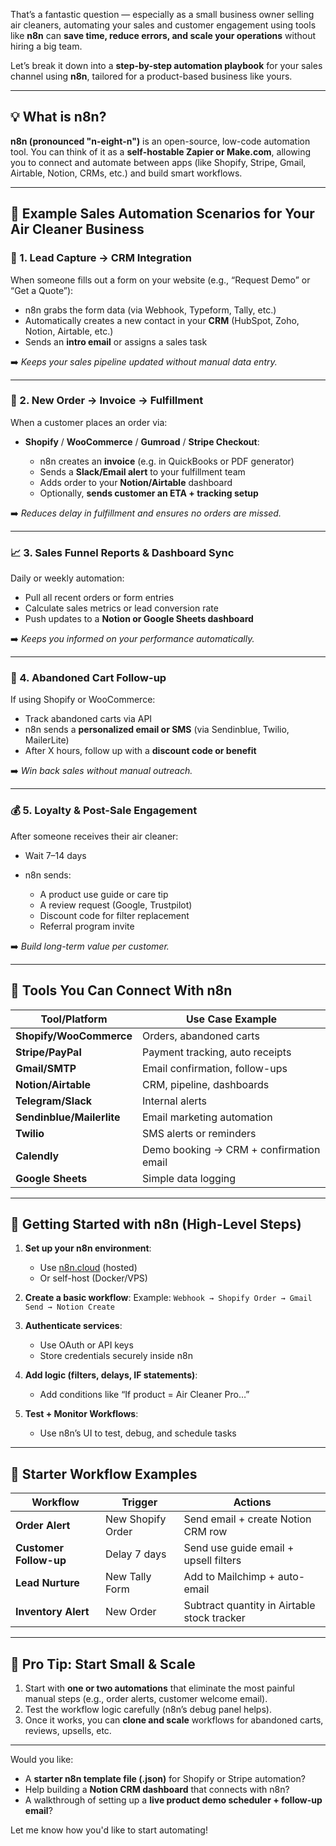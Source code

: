 That’s a fantastic question — especially as a small business owner selling air cleaners, automating your sales and customer engagement using tools like **n8n** can **save time, reduce errors, and scale your operations** without hiring a big team.

Let’s break it down into a **step-by-step automation playbook** for your sales channel using **n8n**, tailored for a product-based business like yours.

---

## 💡 What is n8n?

**n8n (pronounced "n-eight-n")** is an open-source, low-code automation tool. You can think of it as a **self-hostable Zapier or Make.com**, allowing you to connect and automate between apps (like Shopify, Stripe, Gmail, Airtable, Notion, CRMs, etc.) and build smart workflows.

---

## 🛒 Example Sales Automation Scenarios for Your Air Cleaner Business

### 🔁 1. **Lead Capture → CRM Integration**

When someone fills out a form on your website (e.g., “Request Demo” or “Get a Quote”):

* n8n grabs the form data (via Webhook, Typeform, Tally, etc.)
* Automatically creates a new contact in your **CRM** (HubSpot, Zoho, Notion, Airtable, etc.)
* Sends an **intro email** or assigns a sales task

➡️ *Keeps your sales pipeline updated without manual data entry.*

---

### 🧾 2. **New Order → Invoice → Fulfillment**

When a customer places an order via:

* **Shopify** / **WooCommerce** / **Gumroad** / **Stripe Checkout**:

  * n8n creates an **invoice** (e.g. in QuickBooks or PDF generator)
  * Sends a **Slack/Email alert** to your fulfillment team
  * Adds order to your **Notion/Airtable** dashboard
  * Optionally, **sends customer an ETA + tracking setup**

➡️ *Reduces delay in fulfillment and ensures no orders are missed.*

---

### 📈 3. **Sales Funnel Reports & Dashboard Sync**

Daily or weekly automation:

* Pull all recent orders or form entries
* Calculate sales metrics or lead conversion rate
* Push updates to a **Notion or Google Sheets dashboard**

➡️ *Keeps you informed on your performance automatically.*

---

### 💬 4. **Abandoned Cart Follow-up**

If using Shopify or WooCommerce:

* Track abandoned carts via API
* n8n sends a **personalized email or SMS** (via Sendinblue, Twilio, MailerLite)
* After X hours, follow up with a **discount code or benefit**

➡️ *Win back sales without manual outreach.*

---

### 💰 5. **Loyalty & Post-Sale Engagement**

After someone receives their air cleaner:

* Wait 7–14 days
* n8n sends:

  * A product use guide or care tip
  * A review request (Google, Trustpilot)
  * Discount code for filter replacement
  * Referral program invite

➡️ *Build long-term value per customer.*

---

## 🧰 Tools You Can Connect With n8n

| Tool/Platform             | Use Case Example                        |
| ------------------------- | --------------------------------------- |
| **Shopify/WooCommerce**   | Orders, abandoned carts                 |
| **Stripe/PayPal**         | Payment tracking, auto receipts         |
| **Gmail/SMTP**            | Email confirmation, follow-ups          |
| **Notion/Airtable**       | CRM, pipeline, dashboards               |
| **Telegram/Slack**        | Internal alerts                         |
| **Sendinblue/Mailerlite** | Email marketing automation              |
| **Twilio**                | SMS alerts or reminders                 |
| **Calendly**              | Demo booking → CRM + confirmation email |
| **Google Sheets**         | Simple data logging                     |

---

## 🔧 Getting Started with n8n (High-Level Steps)

1. **Set up your n8n environment**:

   * Use [n8n.cloud](https://n8n.io/) (hosted)
   * Or self-host (Docker/VPS)

2. **Create a basic workflow**:
   Example:
   `Webhook → Shopify Order → Gmail Send → Notion Create`

3. **Authenticate services**:

   * Use OAuth or API keys
   * Store credentials securely inside n8n

4. **Add logic (filters, delays, IF statements)**:

   * Add conditions like “If product = Air Cleaner Pro…”

5. **Test + Monitor Workflows**:

   * Use n8n’s UI to test, debug, and schedule tasks

---

## 🧪 Starter Workflow Examples

| Workflow               | Trigger           | Actions                                     |
| ---------------------- | ----------------- | ------------------------------------------- |
| **Order Alert**        | New Shopify Order | Send email + create Notion CRM row          |
| **Customer Follow-up** | Delay 7 days      | Send use guide email + upsell filters       |
| **Lead Nurture**       | New Tally Form    | Add to Mailchimp + auto-email               |
| **Inventory Alert**    | New Order         | Subtract quantity in Airtable stock tracker |

---

## 🎯 Pro Tip: Start Small & Scale

1. Start with **one or two automations** that eliminate the most painful manual steps (e.g., order alerts, customer welcome email).
2. Test the workflow logic carefully (n8n’s debug panel helps).
3. Once it works, you can **clone and scale** workflows for abandoned carts, reviews, upsells, etc.

---

Would you like:

* A **starter n8n template file (.json)** for Shopify or Stripe automation?
* Help building a **Notion CRM dashboard** that connects with n8n?
* A walkthrough of setting up a **live product demo scheduler + follow-up email**?

Let me know how you'd like to start automating!
